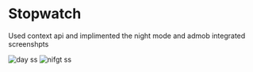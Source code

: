 # Stopwatch
Used context api and implimented the night mode and admob integrated
screenshpts


![day ss](https://user-images.githubusercontent.com/111197710/210133866-dc8231ff-541e-46c6-ad52-e42e9cf997f9.jpg)
![nifgt ss](https://user-images.githubusercontent.com/111197710/210133872-79cd2ec7-7bab-4931-86bc-174b4465366a.jpg)
